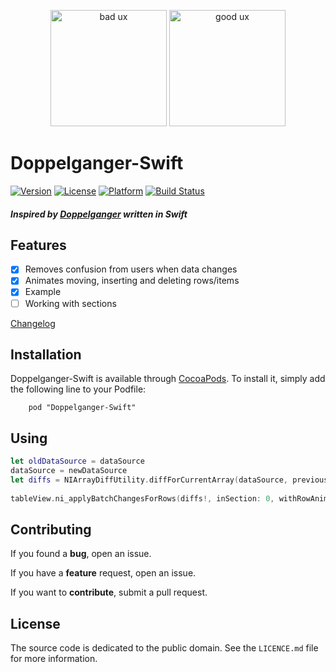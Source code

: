 <p align="center"><img src="https://raw.githubusercontent.com/nahive/doppelganger-swift/master/Screenshot_bad.gif" alt="bad ux" style="max-width:100%;" width="186px">
 <img src="https://raw.githubusercontent.com/nahive/doppelganger-swift/master/Screenshot.gif" alt="good ux" style="max-width:100%;" width="186px"></p>


# Doppelganger-Swift
[![Version](https://img.shields.io/cocoapods/v/Doppelganger-Swift.svg?style=flat-square)](http://cocoadocs.org/docsets/Doppelganger)
[![License](https://img.shields.io/cocoapods/l/Doppelganger-Swift.svg?style=flat-square)](http://cocoadocs.org/docsets/Doppelganger)
[![Platform](https://img.shields.io/cocoapods/p/Doppelganger-Swift.svg?style=flat-square)](http://cocoadocs.org/docsets/Doppelganger)
[![Build Status](https://travis-ci.org/nahive/doppelganger-swift.svg?branch=master)](https://travis-ci.org/nahive/doppelganger-swift)
##### *Inspired by [Doppelganger](https://github.com/Wondermall/Doppelganger) written in Swift*

## Features

- [x] Removes confusion from users when data changes
- [x] Animates moving, inserting and deleting rows/items
- [x] Example
- [ ] Working with sections

[Changelog](https://github.com/nahive/doppelganger-swift/blob/master/CHANGELOG.md)

## Installation

Doppelganger-Swift is available through [CocoaPods](http://cocoapods.org). To install
it, simply add the following line to your Podfile:
```
    pod "Doppelganger-Swift"
```

## Using

```swift
let oldDataSource = dataSource
dataSource = newDataSource
let diffs = NIArrayDiffUtility.diffForCurrentArray(dataSource, previousArray: oldDataSource)
    
tableView.ni_applyBatchChangesForRows(diffs!, inSection: 0, withRowAnimation: .Right)
```

## Contributing

If you found a **bug**, open an issue.

If you have a **feature** request, open an issue.

If you want to **contribute**, submit a pull request.

## License

The source code is dedicated to the public domain. See the `LICENCE.md` file for
more information.
